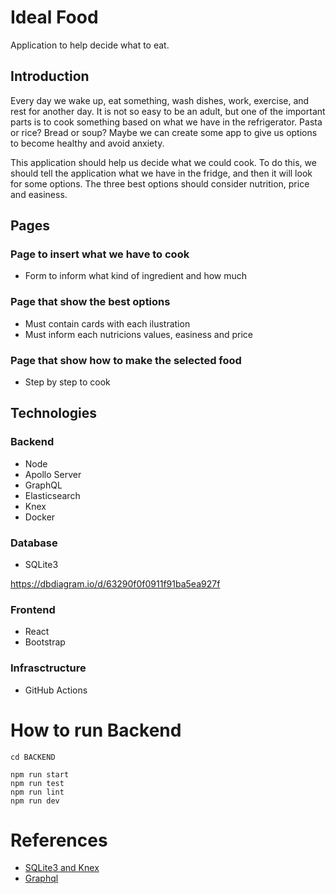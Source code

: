 # Ideal Food

Application to help decide what to eat.

## Introduction

Every day we wake up, eat something, wash dishes, work, exercise, and rest for another day. It is not so easy to be an adult, but one of the important parts is to cook something based on what we have in the refrigerator. Pasta or rice? Bread or soup? Maybe we can create some app to give us options to become healthy and avoid anxiety.

This application should help us decide what we could cook. To do this, we should tell the application what we have in the fridge, and then it will look for some options. The three best options should consider nutrition, price and easiness.

## Pages

### Page to insert what we have to cook

- Form to inform what kind of ingredient and how much

### Page that show the best options

- Must contain cards with each ilustration
- Must inform each nutricions values, easiness and price

### Page that show how to make the selected food

- Step by step to cook

## Technologies

### Backend

- Node
- Apollo Server
- GraphQL
- Elasticsearch
- Knex
- Docker

### Database

- SQLite3

https://dbdiagram.io/d/63290f0f0911f91ba5ea927f

### Frontend

- React
- Bootstrap

### Infrasctructure

- GitHub Actions

# How to run Backend

```
cd BACKEND

npm run start
npm run test
npm run lint
npm run dev
```

# References
- [SQLite3 and Knex](https://medium.com/@MajikMan/starting-a-node-project-from-scratch-with-sqlite3-knex-and-express-fb4b765aca)
- [Graphql](https://www.udemy.com/)